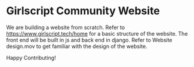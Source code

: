 # Girlscript Community Website

We are building a website from scratch.
Refer to https://www.girlscript.tech/home for a basic structure of the website.
The front end will be built in js and back end in django.
Refer to Website design.mov to get familiar with the design of the website.

Happy Contributing!
